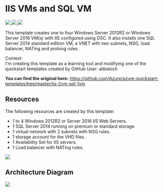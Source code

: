 # IIS VMs and SQL VM

<a href="https://portal.azure.com/#create/Microsoft.Template/uri/https%3A%2F%2Fraw.githubusercontent.com%2Ffixx220%2FARMTemplates%2Fmaster%2FIIS-4VM-SQL-1VM%2Fazuredeploy.json" target="_blank">
    <img src="http://azuredeploy.net/deploybutton.png" />
</a>
<a href="https://portal.azure.us/#create/Microsoft.Template/uri/https%3A%2F%2Fraw.githubusercontent.com%2Ffixx220%2FARMTemplates%2Fmaster%2FIIS-4VM-SQL-1VM%2Fazuredeploy.json" target="_blank">
    <img src="http://azuredeploy.net/AzureGov.png" />
</a>
<a href="http://armviz.io/#/?load=https%3A%2F%2Fraw.githubusercontent.com%2Ffixx220%2FARMTemplates%2Fmaster%2FIIS-4VM-SQL-1VM%2Fazuredeploy.json" target="_blank">
    <img src="http://armviz.io/visualizebutton.png"/>
</a>

This template creates one to four Windows Server 2012R2 or Windows Server 2016 VM(s) with IIS configured using DSC. It also installs one SQL Server 2014 standard edition VM, a VNET with two subnets, NSG, load balancer, NATing and probing rules.

Context:<br>
I'm creating this template as a learning tool and modifying one of the quickstart templates created by GitHub User:  alibaloch

<b>You can find the original here:</b>
<a href="https://github.com/Azure/azure-quickstart-templates/tree/master/iis-2vm-sql-1vm">
https://github.com/Azure/azure-quickstart-templates/tree/master/iis-2vm-sql-1vm
</a>

## Resources
The following resources are created by this template:
- 1 to 4 Windows 2012R2 or Server 2016 IIS Web Servers.
- 1 SQL Server 2014 running on premium or standard storage.
- 1 virtual network with 2 subnets with NSG rules.
- 1 storage account for the VHD files.
- 1 Availability Set for IIS servers.
- 1 Load balancer with NATing rules.


<img src="https://raw.githubusercontent.com/fixx220/ARMTemplates/master/IIS-4VM-SQL-1VM/images/resources.png" />


## Architecture Diagram
<img src="https://raw.githubusercontent.com/fixx220/ARMTemplates/master/IIS-4VM-SQL-1VM/images/architecture.png" />